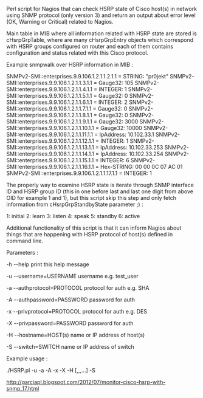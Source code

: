 Perl script for Nagios that can check HSRP state of Cisco host(s) in network using SNMP protocol (only version 3) and return an output about error level (OK, Warning or Critical) related to Nagios.

Main table in MIB where all information related with HSRP state are stored is cHsrpGrpTable, where are many cHsrpGrpEntry objects which correspond with HSRP groups configured on router and each of them contains configuration and status related with this Cisco protocol.

Example snmpwalk over HSRP information in MIB :

SNMPv2-SMI::enterprises.9.9.106.1.2.1.1.2.1.1 = STRING: "pr0jekt" SNMPv2-SMI::enterprises.9.9.106.1.2.1.1.3.1.1 = Gauge32: 105 SNMPv2-SMI::enterprises.9.9.106.1.2.1.1.4.1.1 = INTEGER: 1 SNMPv2-SMI::enterprises.9.9.106.1.2.1.1.5.1.1 = Gauge32: 0 SNMPv2-SMI::enterprises.9.9.106.1.2.1.1.6.1.1 = INTEGER: 2 SNMPv2-SMI::enterprises.9.9.106.1.2.1.1.7.1.1 = Gauge32: 0 SNMPv2-SMI::enterprises.9.9.106.1.2.1.1.8.1.1 = Gauge32: 0 SNMPv2-SMI::enterprises.9.9.106.1.2.1.1.9.1.1 = Gauge32: 3000 SNMPv2-SMI::enterprises.9.9.106.1.2.1.1.10.1.1 = Gauge32: 10000 SNMPv2-SMI::enterprises.9.9.106.1.2.1.1.11.1.1 = IpAddress: 10.102.33.1 SNMPv2-SMI::enterprises.9.9.106.1.2.1.1.12.1.1 = INTEGER: 1 SNMPv2-SMI::enterprises.9.9.106.1.2.1.1.13.1.1 = IpAddress: 10.102.33.253 SNMPv2-SMI::enterprises.9.9.106.1.2.1.1.14.1.1 = IpAddress: 10.102.33.254 SNMPv2-SMI::enterprises.9.9.106.1.2.1.1.15.1.1 = INTEGER: 6 SNMPv2-SMI::enterprises.9.9.106.1.2.1.1.16.1.1 = Hex-STRING: 00 00 0C 07 AC 01 SNMPv2-SMI::enterprises.9.9.106.1.2.1.1.17.1.1 = INTEGER: 1

The properly way to examine HSRP state is iterate through SNMP interface ID and HSRP group ID (this in one before last and last one digit from above OID for example 1 and 1), but this script skip this step and only fetch information from cHsrpGrpStandbyState parameter ;) :

1: initial 2: learn 3: listen 4: speak 5: standby 6: active

Additional functionality of this script is that it can inform Nagios about things that are happening with HSRP protocol of host(s) defined in command line.

Parameters :

-h --help print this help message

-u --username=USERNAME username e.g. test_user

-a --authprotocol=PROTOCOL protocol for auth e.g. SHA

-A --authpassword=PASSWORD password for auth

-x --privprotocol=PROTOCOL protocol for auth e.g. DES

-X --privpassword=PASSWORD password for auth

-H --hostname=HOST(s) name or IP address of host(s)

-S --switch=SWITCH name or IP address of switch

Example usage :

./HSRP.pl -u -a -A -x -X -H [,,,...] -S

http://garciapl.blogspot.com/2012/07/monitor-cisco-hsrp-with-snmp_17.html